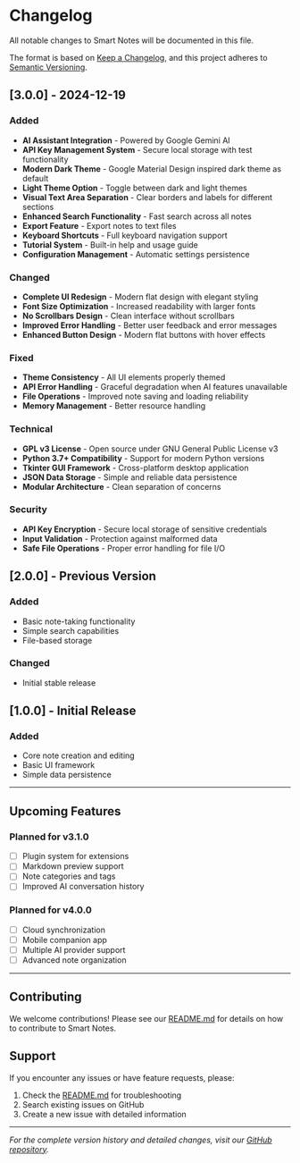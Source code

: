 # Changelog

All notable changes to Smart Notes will be documented in this file.

The format is based on [Keep a Changelog](https://keepachangelog.com/en/1.0.0/),
and this project adheres to [Semantic Versioning](https://semver.org/spec/v2.0.0.html).

## [3.0.0] - 2024-12-19

### Added
- **AI Assistant Integration** - Powered by Google Gemini AI
- **API Key Management System** - Secure local storage with test functionality
- **Modern Dark Theme** - Google Material Design inspired dark theme as default
- **Light Theme Option** - Toggle between dark and light themes
- **Visual Text Area Separation** - Clear borders and labels for different sections
- **Enhanced Search Functionality** - Fast search across all notes
- **Export Feature** - Export notes to text files
- **Keyboard Shortcuts** - Full keyboard navigation support
- **Tutorial System** - Built-in help and usage guide
- **Configuration Management** - Automatic settings persistence

### Changed
- **Complete UI Redesign** - Modern flat design with elegant styling
- **Font Size Optimization** - Increased readability with larger fonts
- **No Scrollbars Design** - Clean interface without scrollbars
- **Improved Error Handling** - Better user feedback and error messages
- **Enhanced Button Design** - Modern flat buttons with hover effects

### Fixed
- **Theme Consistency** - All UI elements properly themed
- **API Error Handling** - Graceful degradation when AI features unavailable
- **File Operations** - Improved note saving and loading reliability
- **Memory Management** - Better resource handling

### Technical
- **GPL v3 License** - Open source under GNU General Public License v3
- **Python 3.7+ Compatibility** - Support for modern Python versions
- **Tkinter GUI Framework** - Cross-platform desktop application
- **JSON Data Storage** - Simple and reliable data persistence
- **Modular Architecture** - Clean separation of concerns

### Security
- **API Key Encryption** - Secure local storage of sensitive credentials
- **Input Validation** - Protection against malformed data
- **Safe File Operations** - Proper error handling for file I/O

## [2.0.0] - Previous Version

### Added
- Basic note-taking functionality
- Simple search capabilities
- File-based storage

### Changed
- Initial stable release

## [1.0.0] - Initial Release

### Added
- Core note creation and editing
- Basic UI framework
- Simple data persistence

---

## Upcoming Features

### Planned for v3.1.0
- [ ] Plugin system for extensions
- [ ] Markdown preview support
- [ ] Note categories and tags
- [ ] Improved AI conversation history

### Planned for v4.0.0
- [ ] Cloud synchronization
- [ ] Mobile companion app
- [ ] Multiple AI provider support
- [ ] Advanced note organization

---

## Contributing

We welcome contributions! Please see our [README.md](README.md) for details on how to contribute to Smart Notes.

## Support

If you encounter any issues or have feature requests, please:
1. Check the [README.md](README.md) for troubleshooting
2. Search existing issues on GitHub
3. Create a new issue with detailed information

---

*For the complete version history and detailed changes, visit our [GitHub repository](https://github.com/YOUR_USERNAME/smart-notes).*